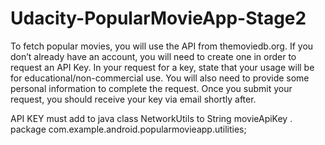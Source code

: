 # Udacity-PopularMovieApp-Stage2

To fetch popular movies, you will use the API from themoviedb.org. If you don’t already have an account, you will need to create one in order to request an API Key. In your request for a key, state that your usage will be for educational/non-commercial use. You will also need to provide some personal information to complete the request. Once you submit your request, you should receive your key via email shortly after.

API KEY must add to java class NetworkUtils to String movieApiKey . package com.example.android.popularmovieapp.utilities;
